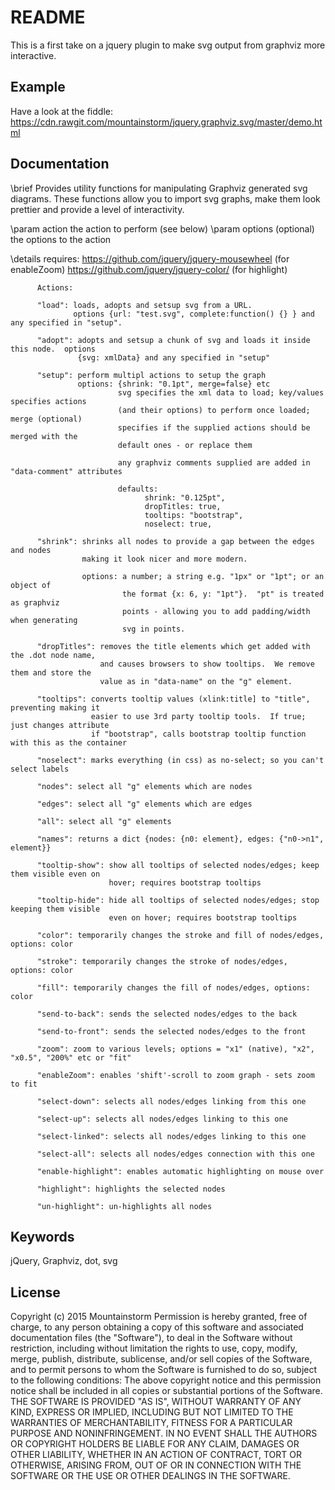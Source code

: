 README
======

This is a first take on a jquery plugin to make svg output from graphviz more interactive.

Example
-------

Have a look at the fiddle: https://cdn.rawgit.com/mountainstorm/jquery.graphviz.svg/master/demo.html


Documentation
-------------

 \brief Provides utility functions for manipulating Graphviz generated svg diagrams.
        These functions allow you to import svg graphs, make them look prettier and
        provide a level of interactivity.

 \param action    the action to perform (see below)
 \param options   (optional) the options to the action

 \details requires:
              https://github.com/jquery/jquery-mousewheel (for enableZoom)
              https://github.com/jquery/jquery-color/ (for highlight)

          Actions:

          "load": loads, adopts and setsup svg from a URL.  
                  options {url: "test.svg", complete:function() {} } and any specified in "setup".

          "adopt": adopts and setsup a chunk of svg and loads it inside this node.  options
                   {svg: xmlData} and any specified in "setup"

          "setup": perform multipl actions to setup the graph
                   options: {shrink: "0.1pt", merge=false} etc
                            svg specifies the xml data to load; key/values specifies actions
                            (and their options) to perform once loaded; merge (optional) 
                            specifies if the supplied actions should be merged with the 
                            default ones - or replace them

                            any graphviz comments supplied are added in "data-comment" attributes

                            defaults:
                                  shrink: "0.125pt",
                                  dropTitles: true,
                                  tooltips: "bootstrap",
                                  noselect: true,
                                   
          "shrink": shrinks all nodes to provide a gap between the edges and nodes
                    making it look nicer and more modern.  

                    options: a number; a string e.g. "1px" or "1pt"; or an object of 
                             the format {x: 6, y: "1pt"}.  "pt" is treated as graphviz 
                             points - allowing you to add padding/width when generating 
                             svg in points.

          "dropTitles": removes the title elements which get added with the .dot node name, 
                        and causes browsers to show tooltips.  We remove them and store the 
                        value as in "data-name" on the "g" element.

          "tooltips": converts tooltip values (xlink:title] to "title", preventing making it 
                      easier to use 3rd party tooltip tools.  If true; just changes attribute
                      if "bootstrap", calls bootstrap tooltip function with this as the container

          "noselect": marks everything (in css) as no-select; so you can't select labels 

          "nodes": select all "g" elements which are nodes

          "edges": select all "g" elements which are edges

          "all": select all "g" elements

          "names": returns a dict {nodes: {n0: element}, edges: {"n0->n1", element}}

          "tooltip-show": show all tooltips of selected nodes/edges; keep them visible even on
                          hover; requires bootstrap tooltips
                   
          "tooltip-hide": hide all tooltips of selected nodes/edges; stop keeping them visible
                          even on hover; requires bootstrap tooltips

          "color": temporarily changes the stroke and fill of nodes/edges, options: color

          "stroke": temporarily changes the stroke of nodes/edges, options: color

          "fill": temporarily changes the fill of nodes/edges, options: color

          "send-to-back": sends the selected nodes/edges to the back 

          "send-to-front": sends the selected nodes/edges to the front

          "zoom": zoom to various levels; options = "x1" (native), "x2", "x0.5", "200%" etc or "fit"

          "enableZoom": enables 'shift'-scroll to zoom graph - sets zoom to fit

          "select-down": selects all nodes/edges linking from this one

          "select-up": selects all nodes/edges linking to this one

          "select-linked": selects all nodes/edges linking to this one

          "select-all": selects all nodes/edges connection with this one
              
          "enable-highlight": enables automatic highlighting on mouse over
              
          "highlight": highlights the selected nodes
              
          "un-highlight": un-highlights all nodes


Keywords
--------
jQuery, Graphviz, dot, svg


License
-------

Copyright (c) 2015 Mountainstorm
Permission is hereby granted, free of charge, to any person obtaining a copy
of this software and associated documentation files (the "Software"), to deal
in the Software without restriction, including without limitation the rights
to use, copy, modify, merge, publish, distribute, sublicense, and/or sell
copies of the Software, and to permit persons to whom the Software is
furnished to do so, subject to the following conditions:
The above copyright notice and this permission notice shall be included in all
copies or substantial portions of the Software.
THE SOFTWARE IS PROVIDED "AS IS", WITHOUT WARRANTY OF ANY KIND, EXPRESS OR
IMPLIED, INCLUDING BUT NOT LIMITED TO THE WARRANTIES OF MERCHANTABILITY,
FITNESS FOR A PARTICULAR PURPOSE AND NONINFRINGEMENT. IN NO EVENT SHALL THE
AUTHORS OR COPYRIGHT HOLDERS BE LIABLE FOR ANY CLAIM, DAMAGES OR OTHER
LIABILITY, WHETHER IN AN ACTION OF CONTRACT, TORT OR OTHERWISE, ARISING FROM,
OUT OF OR IN CONNECTION WITH THE SOFTWARE OR THE USE OR OTHER DEALINGS IN THE
SOFTWARE.